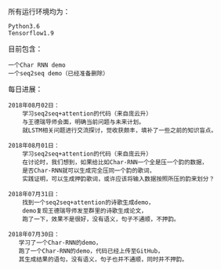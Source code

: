 所有运行环境均为：

    Python3.6
    Tensorflow1.9

目前包含：

    一个Char RNN demo
    一个seq2seq demo（已经准备删除）

每日进展：

    2018年08月02日：
        学习seq2seq+attention的代码（来自庞云升）
        与王德瑞导师会面，明确当前问题与未来计划。
        就LSTM相关问题进行交流探讨，觉收获颇丰，填补了一些之前的知识盲点。

    2018年08月01日：
        学习seq2seq+attention的代码（来自庞云升）
        在讨论时，我们想到，如果给比如Char-RNN一个全是压一个韵的数据，
        是否Char-RNN就可以生成完全压同一个韵的歌词，
        实践证明，可以生成押韵歌词，或许应该将输入数据按照所压的韵来划分？

    2018年07月31日：
        找到一个seq2seq+attention的诗歌生成demo，
        demo复现王德瑞导师发至群里的诗歌生成论文，
        跑了一下，效果不是很好，没有语义，句子不通顺，不押韵。

    2018年07月30日：
       学习了一个Char-RNN的demo，
       跑了一个Char-RNN的demo，代码已经上传至GitHub，
       其生成结果的语句，没有语义，句子也并不通顺，同时并不押韵。